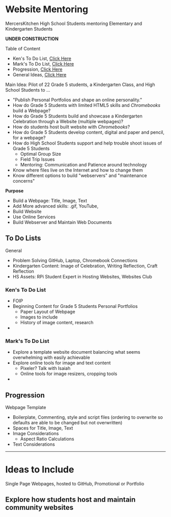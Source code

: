 # Website Mentoring
MercersKitchen High School Students mentoring Elementary and Kindergarten Students

**UNDER CONSTRUCTION**

Table of Content
- Ken's To Do List, <a href="https://github.com/MercersKitchen/Website-Mentoring#kens-to-do-list">Click Here</a>
- Mark's To Do List, <a href="https://github.com/MercersKitchen/Website-Mentoring#marks-to-do-list">Click Here</a>
- Progression, <a href="https://github.com/MercersKitchen/Website-Mentoring#progression">Click Here</a>
- General Ideas, <a href="https://github.com/MercersKitchen/Website-Mentoring#to-do-lists">Click Here</a>

Main Idea: Pilot of 22 Grade 5 students, a Kindergarten Class, and High School Students to ...
- "Publish Personal Portfolios and shape an online personality."
- How do Grade 5 Students with limited HTML5 skills and *Chromebooks* build a Webpage?
- How do Grade 5 Students build and showcase a Kindergarten Celebration through a Website (multiple webpages)?
- How do students host built website with *Chromebooks*?
- How do Grade 5 Students develop content, digital and paper and pencil, for a webpage?
- How do High School Students support and help trouble shoot issues of Grade 5 Students
  - Optimal Group Size
  - Field Trip Issues
  - Mentoring: Communication and Patience around technology
- Know where files live on the Internet and how to change them
- Know different options to build "webservers" and "maintenance concerns"

**Purpose**
- Build a Webpage: Title, Image, Text
- Add More advanced skills: .gif, YouTube,
- Build Website
- Use Online Services
- Build Webserver and Maintain Web Documents

## To Do Lists

General
- Problem Solving GitHub, Laptop, Chromebook Connections
- Kindergarten Content: Image of Celebration, Writing Reflection, Craft Reflection
- HS Assets: RPi Student Expert in Hosting Websites, Websites Club

### Ken's To Do List
- FOIP
- Beginning Content for Grade 5 Students Personal Portfolios
  - Paper Layout of Webpage
  - Images to include
  - History of image content, research
-

### Mark's To Do List
- Explore a template website document balancing what seems overwhelming with easily achievable
- Explore online tools for image and text content
  - Pixeler? Talk with Isaiah
  - Online tools for image resizers, cropping tools
-

## Progression

Webpage Template
- Boilerplate, Commenting, style and script files (ordering to overwrite so defaults are able to be changed but not overwritten)
- Spaces for Title, Image, Text
- Image Considerations
  - Aspect Ratio Calculations
- Text Considerations

---

# Ideas to Include
Single Page Webpages, hosted to GitHub, Promotional or Portfolio

Explore how students host and maintain community websites
---
